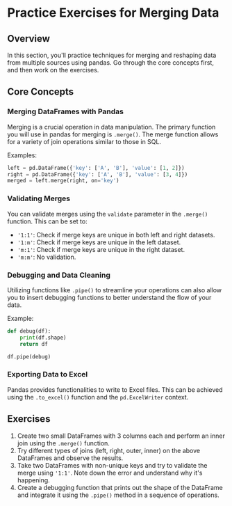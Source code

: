 # Practice Exercises for Merging Data

## Overview

In this section, you'll practice techniques for merging and reshaping data from multiple sources using pandas. Go through the core concepts first, and then work on the exercises.

## Core Concepts

### Merging DataFrames with Pandas

Merging is a crucial operation in data manipulation. The primary function you will use in pandas for merging is `.merge()`. The merge function allows for a variety of join operations similar to those in SQL.

Examples:

```python
left = pd.DataFrame({'key': ['A', 'B'], 'value': [1, 2]})
right = pd.DataFrame({'key': ['A', 'B'], 'value': [3, 4]})
merged = left.merge(right, on='key')
```

### Validating Merges

You can validate merges using the `validate` parameter in the `.merge()` function. This can be set to:
- `'1:1'`: Check if merge keys are unique in both left and right datasets.
- `'1:m'`: Check if merge keys are unique in the left dataset.
- `'m:1'`: Check if merge keys are unique in the right dataset.
- `'m:m'`: No validation.

### Debugging and Data Cleaning

Utilizing functions like `.pipe()` to streamline your operations can also allow you to insert debugging functions to better understand the flow of your data.

Example:

```python
def debug(df):
    print(df.shape)
    return df

df.pipe(debug)
```

### Exporting Data to Excel

Pandas provides functionalities to write to Excel files. This can be achieved using the `.to_excel()` function and the `pd.ExcelWriter` context.

## Exercises

1. Create two small DataFrames with 3 columns each and perform an inner join using the `.merge()` function.
2. Try different types of joins (left, right, outer, inner) on the above DataFrames and observe the results.
3. Take two DataFrames with non-unique keys and try to validate the merge using `'1:1'`. Note down the error and understand why it's happening.
4. Create a debugging function that prints out the shape of the DataFrame and integrate it using the `.pipe()` method in a sequence of operations.


